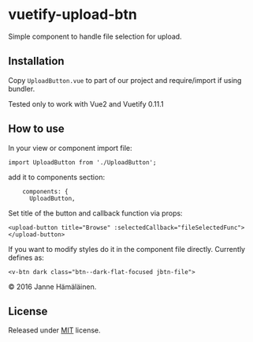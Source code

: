 # vuetify-upload-btn
Simple component to handle file selection for upload.

## Installation

Copy ```UploadButton.vue``` to part of our project and require/import if using bundler.

Tested only to work with Vue2 and Vuetify 0.11.1

## How to use

In your view or component import file:

```
import UploadButton from './UploadButton';
```

add it to components section:

```  export default {
    components: {
      UploadButton,
```

Set title of the button and callback function via props:

```
<upload-button title="Browse" :selectedCallback="fileSelectedFunc">
</upload-button>
```

If you want to modify styles do it in the component file directly. Currently defines as:

```
<v-btn dark class="btn--dark-flat-focused jbtn-file">
```

&copy; 2016 Janne Hämäläinen.
 
## License 
Released under [MIT](https://opensource.org/licenses/MIT) license.